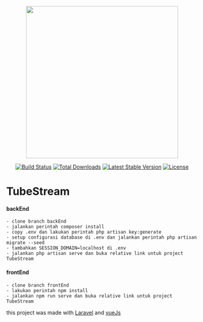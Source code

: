 <p align="center"><a href="https://laravel.com" target="_blank"><img src="https://raw.githubusercontent.com/laravel/art/master/logo-lockup/5%20SVG/2%20CMYK/1%20Full%20Color/laravel-logolockup-cmyk-red.svg" width="400"></a></p>

<p align="center">
<a href="https://travis-ci.org/laravel/framework"><img src="https://travis-ci.org/laravel/framework.svg" alt="Build Status"></a>
<a href="https://packagist.org/packages/laravel/framework"><img src="https://poser.pugx.org/laravel/framework/d/total.svg" alt="Total Downloads"></a>
<a href="https://packagist.org/packages/laravel/framework"><img src="https://poser.pugx.org/laravel/framework/v/stable.svg" alt="Latest Stable Version"></a>
<a href="https://packagist.org/packages/laravel/framework"><img src="https://poser.pugx.org/laravel/framework/license.svg" alt="License"></a>
</p>

# TubeStream
#### backEnd
    - clone branch backEnd 
    - jalankan perintah composer install
    - copy .env dan lakukan perintah php artisan key:generate 
    - setup configurasi database di .env dan jalankan perintah php artisan migrate --seed 
    - tambahkan SESSION_DOMAIN=localhost di .env
    - jalankan php artisan serve dan buka relative link untuk project TubeStream
  
  
#### frontEnd
    - clone branch frontEnd 
    - lakukan perintah npm install
    - jalankan npm run serve dan buka relative link untuk project TubeStream
    

this project was made with [Laravel](https://laravel.com/) and [vueJs](https://vuejs.org/) 

